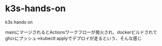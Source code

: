# k3s-hands-on
k3s hands on

mainにマージされるとActionsワークフローが発火され、dockerビルドされてghcrにプッシュ→kubectl applyでデプロイが走るという、そんな感じ
